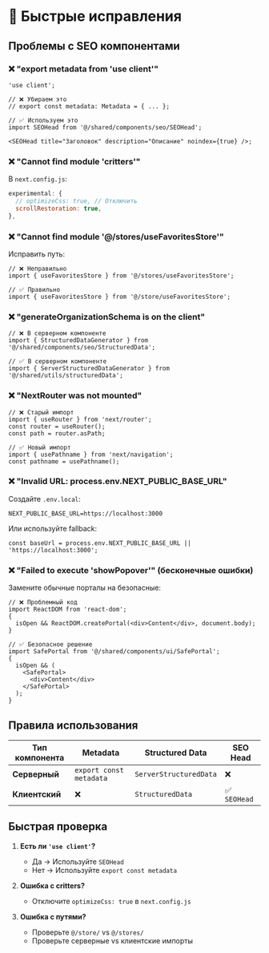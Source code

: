 # 🚨 Быстрые исправления

## Проблемы с SEO компонентами

### ❌ "export metadata from 'use client'"

```tsx
'use client';

// ❌ Убираем это
// export const metadata: Metadata = { ... };

// ✅ Используем это
import SEOHead from '@/shared/components/seo/SEOHead';

<SEOHead title="Заголовок" description="Описание" noindex={true} />;
```

### ❌ "Cannot find module 'critters'"

В `next.config.js`:

```javascript
experimental: {
  // optimizeCss: true, // Отключить
  scrollRestoration: true,
},
```

### ❌ "Cannot find module '@/stores/useFavoritesStore'"

Исправить путь:

```tsx
// ❌ Неправильно
import { useFavoritesStore } from '@/stores/useFavoritesStore';

// ✅ Правильно
import { useFavoritesStore } from '@/store/useFavoritesStore';
```

### ❌ "generateOrganizationSchema is on the client"

```tsx
// ❌ В серверном компоненте
import { StructuredDataGenerator } from '@/shared/components/seo/StructuredData';

// ✅ В серверном компоненте
import { ServerStructuredDataGenerator } from '@/shared/utils/structuredData';
```

### ❌ "NextRouter was not mounted"

```tsx
// ❌ Старый импорт
import { useRouter } from 'next/router';
const router = useRouter();
const path = router.asPath;

// ✅ Новый импорт
import { usePathname } from 'next/navigation';
const pathname = usePathname();
```

### ❌ "Invalid URL: process.env.NEXT_PUBLIC_BASE_URL"

Создайте `.env.local`:

```env
NEXT_PUBLIC_BASE_URL=https://localhost:3000
```

Или используйте fallback:

```tsx
const baseUrl = process.env.NEXT_PUBLIC_BASE_URL || 'https://localhost:3000';
```

### ❌ "Failed to execute 'showPopover'" (бесконечные ошибки)

Замените обычные порталы на безопасные:

```tsx
// ❌ Проблемный код
import ReactDOM from 'react-dom';
{
  isOpen && ReactDOM.createPortal(<div>Content</div>, document.body);
}

// ✅ Безопасное решение
import SafePortal from '@/shared/components/ui/SafePortal';
{
  isOpen && (
    <SafePortal>
      <div>Content</div>
    </SafePortal>
  );
}
```

## Правила использования

| Тип компонента | Metadata                | Structured Data        | SEO Head     |
| -------------- | ----------------------- | ---------------------- | ------------ |
| **Серверный**  | `export const metadata` | `ServerStructuredData` | ❌           |
| **Клиентский** | ❌                      | `StructuredData`       | ✅ `SEOHead` |

## Быстрая проверка

1. **Есть ли `'use client'`?**

   - Да → Используйте `SEOHead`
   - Нет → Используйте `export const metadata`

2. **Ошибка с critters?**

   - Отключите `optimizeCss: true` в `next.config.js`

3. **Ошибка с путями?**
   - Проверьте `@/store/` vs `@/stores/`
   - Проверьте серверные vs клиентские импорты
